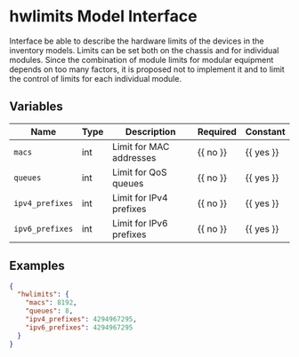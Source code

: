 # hwlimits Model Interface

Interface be able to describe the hardware limits of the devices in the inventory models.
Limits can be set both on the chassis and for individual modules. Since the combination of module limits for modular equipment depends on too many factors, it is proposed not to implement it and to limit the control of limits for each individual module.

## Variables

<!-- table start -->
| Name | Type | Description | Required | Constant |
| --- | --- | --- | --- | --- |
| `macs` | int | Limit for MAC addresses | {{ no }} | {{ yes }} |
| `queues` | int | Limit for QoS queues | {{ no }} | {{ yes }} |
| `ipv4_prefixes` | int | Limit for IPv4 prefixes | {{ no }} | {{ yes }} |
| `ipv6_prefixes` | int | Limit for IPv6 prefixes | {{ no }} | {{ yes }} |

<!-- table end -->

## Examples

```json
{
  "hwlimits": {
    "macs": 8192,
    "queues": 8,
    "ipv4_prefixes": 4294967295,
    "ipv6_prefixes": 4294967295
  }
}
```
